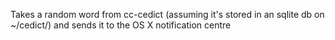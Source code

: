 Takes a random word from cc-cedict (assuming it's stored in an sqlite db on ~/cedict/) and sends it to the OS X notification centre
